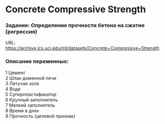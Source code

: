 # Concrete Compressive Strength

### Задание: Определение прочности бетона на сжатие (регрессия)    
URL: https://archive.ics.uci.edu/ml/datasets/Concrete+Compressive+Strength

### Описание переменных:  
1 Цемент  
2 Шлак доменной печи  
3 Летучая зола  
4 Вода  
5 Суперпластификатор  
6 Крупный заполнитель  
7 Мелкий заполнитель  
8 Время в днях  
9 Прочность (целевой признак) 
